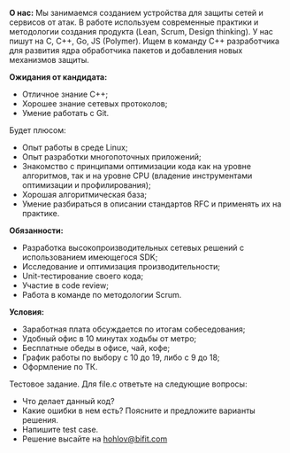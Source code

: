 **О нас:**
Мы занимаемся созданием устройства для защиты сетей и сервисов от атак. В работе используем современные практики и методологии создания продукта (Lean, Scrum, Design thinking). У нас пишут на С, С++, Go, JS (Polymer).
Ищем в команду С++ разработчика для развития ядра обработчика пакетов и добавления новых механизмов защиты.

**Ожидания от кандидата:**
* Отличное знание C++;
* Хорошее знание сетевых протоколов;
* Умение работать с Git.

 Будет плюсом:
* Опыт работы в среде Linux;
* Опыт разработки многопоточных приложений;
* Знакомство с принципами оптимизации кода как на уровне алгоритмов, так и на уровне CPU (владение инструментами оптимизации и профилирования);
* Хорошая алгоритмическая база;
* Умение разбираться в описании стандартов RFC и применять их на практике.

**Обязанности:**
* Разработка высокопроизводительных сетевых решений с использованием имеющегося SDK;
* Исследование и оптимизация производительности;
* Unit-тестирование своего кода;
* Участие в code review;
* Работа в команде по методологии Scrum.

**Условия:**
* Заработная плата обсуждается по итогам собеседования;
* Удобный офис в 10 минутах ходьбы от метро;
* Бесплатные обеды в офисе, чай, кофе;
* График работы по выбору с 10 до 19, либо с 9 до 18;
* Оформление по ТК.


Тестовое задание.
 Для file.c ответьте на следующие вопросы:
 * Что делает данный код?
 * Какие ошибки в нем есть? Поясните и предложите варианты решения.
 * Напишите test case.
 * Решение высайте на hohlov@bifit.com 
